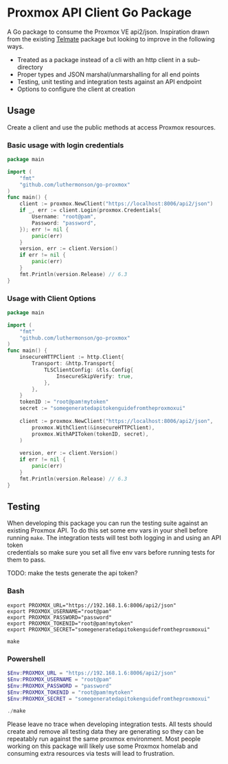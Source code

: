 # Proxmox API Client Go Package
A Go package to consume the Proxmox VE api2/json. Inspiration drawn from the existing
[Telmate](https://github.com/Telmate/proxmox-api-go/tree/master/proxmox) package but looking to improve
in the following ways.
* Treated as a package instead of a cli with an http client in a sub-directory
* Proper types and JSON marshal/unmarshalling for all end points
* Testing, unit testing and integration tests against an API endpoint
* Options to configure the client at creation

## Usage
Create a client and use the public methods at access Proxmox resources.

### Basic usage with login credentials
```go
package main

import (
	"fmt"
	"github.com/luthermonson/go-proxmox"
)
func main() {
    client := proxmox.NewClient("https://localhost:8006/api2/json")
    if _, err := client.Login(proxmox.Credentials{
    	Username: "root@pam",
    	Password: "password",
    }); err != nil {
        panic(err)
    }
    version, err := client.Version()
    if err != nil {
		panic(err)
	}
	fmt.Println(version.Release) // 6.3
}
```

### Usage with Client Options
```go
package main

import (
	"fmt"
	"github.com/luthermonson/go-proxmox"
)
func main() {
	insecureHTTPClient := http.Client{
		Transport: &http.Transport{
			TLSClientConfig: &tls.Config{
				InsecureSkipVerify: true,
			},
		},
	}
	tokenID := "root@pam!mytoken"
	secret := "somegeneratedapitokenguidefromtheproxmoxui"
	
    client := proxmox.NewClient("https://localhost:8006/api2/json",
    	proxmox.WithClient(&insecureHTTPClient),
    	proxmox.WithAPIToken(tokenID, secret),
    )
    
    version, err := client.Version()
    if err != nil {
		panic(err)
	}
    fmt.Println(version.Release) // 6.3
}
```
## Testing
When developing this package you can run the testing suite against an existing Proxmox API. To do this set some env
vars in your shell before running `make`. The integration tests will test both logging in and using an API token  
credentials so make sure you set all five env vars before running tests for them to pass.

TODO: make the tests generate the api token?

### Bash
```shell
export PROXMOX_URL="https://192.168.1.6:8006/api2/json"
export PROXMOX_USERNAME="root@pam"
export PROXMOX_PASSWORD="password"
export PROXMOX_TOKENID="root@pam!mytoken"
export PROXMOX_SECRET="somegeneratedapitokenguidefromtheproxmoxui"

make
```

### Powershell
```powershell
$Env:PROXMOX_URL = "https://192.168.1.6:8006/api2/json"
$Env:PROXMOX_USERNAME = "root@pam"
$Env:PROXMOX_PASSWORD = "password"
$Env:PROXMOX_TOKENID = "root@pam!mytoken"
$Env:PROXMOX_SECRET = "somegeneratedapitokenguidefromtheproxmoxui"

./make
```

Please leave no trace when developing integration tests. All tests should create and remove all testing data they 
are generating so they can be repeatably run against the same proxmox environment. Most people working on this package
will likely use some Proxmox homelab and consuming extra resources via tests will lead to frustration.
